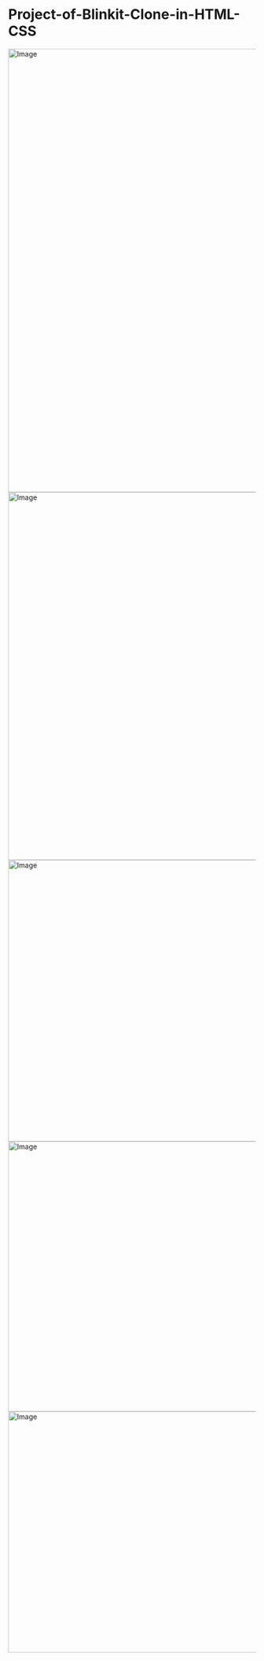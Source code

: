 # Project-of-Blinkit-Clone-in-HTML-CSS

<img width="1859" height="903" alt="Image" src="https://github.com/user-attachments/assets/28c05463-1a0c-49bc-a490-39840c6fcf45" />
<img width="1861" height="749" alt="Image" src="https://github.com/user-attachments/assets/d4bf1bf3-1823-4fe6-a776-75bb9b260832" />
<img width="1847" height="573" alt="Image" src="https://github.com/user-attachments/assets/64ae35ac-17a5-4b2c-b4d7-e2485f974f8b" />
<img width="1855" height="550" alt="Image" src="https://github.com/user-attachments/assets/39df7864-284f-44d2-8be1-2107c367e803" />
<img width="1852" height="491" alt="Image" src="https://github.com/user-attachments/assets/070d1814-26ee-4aa4-8c9a-66576a7b6d36" />
